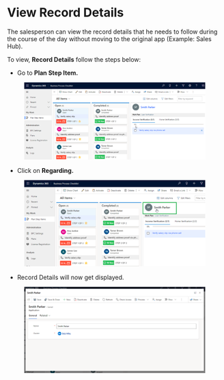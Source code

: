 # View Record Details

The salesperson can view the record details that he needs to follow during the course of the day without moving to the original app (Example: Sales Hub).

To view, **Record Details** follow the steps below:

* Go to **Plan Step Item.**

<figure><img src="../../../.gitbook/assets/View record details.png" alt=""><figcaption></figcaption></figure>

* Click on **Regarding.**

<figure><img src="../../../.gitbook/assets/View record details regarding.png" alt=""><figcaption></figcaption></figure>

* Record Details will now get displayed.

<figure><img src="../../../.gitbook/assets/View record details 3 .png" alt=""><figcaption></figcaption></figure>
